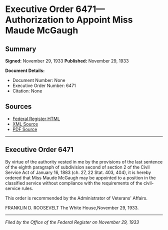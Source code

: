 # Executive Order 6471—Authorization to Appoint Miss Maude McGaugh

## Summary

**Signed:** November 29, 1933
**Published:** November 29, 1933

**Document Details:**
- Document Number: None
- Executive Order Number: 6471
- Citation: None

## Sources
- [Federal Register HTML](https://www.presidency.ucsb.edu/documents/executive-order-6471-authorization-appoint-miss-maude-mcgaugh)
- [XML Source](None)
- [PDF Source](None)

---

## Executive Order 6471

By virtue of the authority vested in me by the provisions of the last sentence of the eighth paragraph of subdivision second of section 2 of the Civil Service Act of January 16, 1883 (ch. 27, 22 Stat. 403, 404), it is hereby ordered that Miss Maude McGaugh may be appointed to a position in the classified service without compliance with the requirements of the civil-service rules.

This order is recommended by the Administrator of Veterans' Affairs.

FRANKLIN D. ROOSEVELT
The White House,November 29, 1933.

---

*Filed by the Office of the Federal Register on November 29, 1933*
